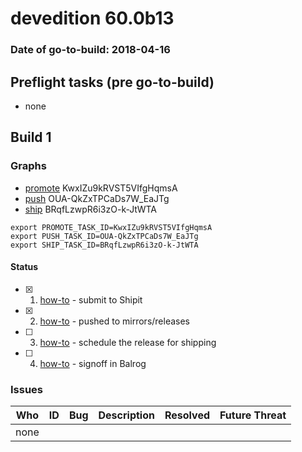 # devedition 60.0b13

### Date of go-to-build: 2018-04-16

## Preflight tasks (pre go-to-build)
- none

## Build 1  

### Graphs
* [promote](https://tools.taskcluster.net/push-inspector/#/KwxIZu9kRVST5VIfgHqmsA) KwxIZu9kRVST5VIfgHqmsA
* [push](https://tools.taskcluster.net/push-inspector/#/OUA-QkZxTPCaDs7W_EaJTg) OUA-QkZxTPCaDs7W_EaJTg
* [ship](https://tools.taskcluster.net/push-inspector/#/BRqfLzwpR6i3zO-k-JtWTA) BRqfLzwpR6i3zO-k-JtWTA
```
export PROMOTE_TASK_ID=KwxIZu9kRVST5VIfgHqmsA
export PUSH_TASK_ID=OUA-QkZxTPCaDs7W_EaJTg
export SHIP_TASK_ID=BRqfLzwpR6i3zO-k-JtWTA
```


#### Status
- [x] 1.  [how-to](https://wiki.mozilla.org/Release:Release_Automation_on_Mercurial:Starting_a_Release#Submit_to_Ship_It)  - submit to Shipit
- [x] 2.  [how-to](https://github.com/mozilla-releng/releasewarrior-2.0/blob/master/docs/release-promotion/desktop/howto.md#push-artifacts-to-releases-directory)  - pushed to mirrors/releases
- [ ] 3.  [how-to](https://github.com/mozilla-releng/releasewarrior-2.0/blob/master/docs/release-promotion/desktop/howto.md#ship-the-release)  - schedule the release for shipping
- [ ] 4.  [how-to](https://github.com/mozilla-releng/releasewarrior-2.0/blob/master/docs/release-promotion/desktop/howto.md#obtain-sign-offs-for-changes)  - signoff in Balrog

### Issues
| Who                 | ID               | Bug                                                                 | Description                | Resolved                | Future Threat                |
| ------------------- | ---------------- | ------------------------------------------------------------------- | -------------------------- | ----------------------- | ---------------------------- |
| none | | | | | |

